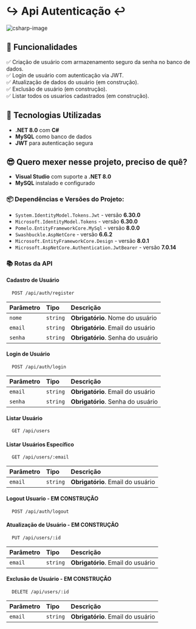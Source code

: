 # ↪︎ Api Autenticação ↩︎

![csharp-image](https://img.shields.io/badge/csharp-^2022-blue)

## 📌 Funcionalidades

✅ Criação de usuário com armazenamento seguro da senha no banco de dados.  
✅ Login de usuário com autenticação via JWT.  
✅ Atualização de dados do usuário (em construção).  
✅ Exclusão de usuário (em construção).  
✅ Listar todos os usuarios cadastrados (em construção).


## 🚀 Tecnologias Utilizadas

- **.NET 8.0** com **C#**  
- **MySQL** como banco de dados  
- **JWT** para autenticação segura  

## 😎 Quero mexer nesse projeto, preciso de quê?

- **Visual Studio** com suporte a **.NET 8.0**  
- **MySQL** instalado e configurado  

### 📦 Dependências e Versões do Projeto:

- `System.IdentityModel.Tokens.Jwt` - versão **6.30.0**  
- `Microsoft.IdentityModel.Tokens` - versão **6.30.0**  
- `Pomelo.EntityFrameworkCore.MySql` - versão **8.0.0**  
- `Swashbuckle.AspNetCore` - versão **6.6.2**  
- `Microsoft.EntityFrameworkCore.Design` - versão **8.0.1**  
- `Microsoft.AspNetCore.Authentication.JwtBearer` - versão **7.0.14**  

### 📚 Rotas da API

#### Cadastro de Usuário

```http
  POST /api/auth/register
```

| Parâmetro   | Tipo       | Descrição                           |
| :---------- | :--------- | :---------------------------------- |
| `nome` | `string` | **Obrigatório**. Nome do usuário |
| `email` | `string` | **Obrigatório**. Email do usuário |
| `senha` | `string` | **Obrigatório**. Senha do usuário |

#### Login de Usuário

```http
  POST /api/auth/login
```

| Parâmetro   | Tipo       | Descrição                                   |
| :---------- | :--------- | :------------------------------------------ |
| `email`      | `string` | **Obrigatório**. Email do usuário |
| `senha`      | `string` | **Obrigatório**. Senha do usuário |


#### Listar Usuário

```http
  GET /api/users 
```

#### Listar Usuários Específico 

```http
  GET /api/users/:email
```
| Parâmetro   | Tipo       | Descrição                                   |
| :---------- | :--------- | :------------------------------------------ |
| `email`      | `string` | **Obrigatório**. Email do usuário |

#### Logout Usuario - EM CONSTRUÇÃO

```http
  POST /api/auth/logout
```

#### Atualização de Usuário - EM CONSTRUÇÃO

```http
  PUT /api/users/:id
```

| Parâmetro   | Tipo       | Descrição                                   |
| :---------- | :--------- | :------------------------------------------ |
| `email`      | `string` | **Obrigatório**. Email do usuário |

#### Exclusão  de Usuário - EM CONSTRUÇÃO

```http
  DELETE /api/users/:id
```

| Parâmetro   | Tipo       | Descrição                                   |
| :---------- | :--------- | :------------------------------------------ |
| `email`      | `string` | **Obrigatório**. Email do usuário |












